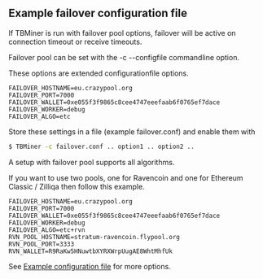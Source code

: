 ## Example failover configuration file

If TBMiner is run with failover pool options, failover will be active on connection timeout or receive timeouts.

Failover pool can be set with the -c --configfile commandline option.


These options are extended configurationfile options.

```plain
FAILOVER_HOSTNAME=eu.crazypool.org
FAILOVER_PORT=7000
FAILOVER_WALLET=0xe055f3f9865c8cee4747eeefaab6f0765ef7dace
FAILOVER_WORKER=debug
FAILOVER_ALGO=etc
```

Store these settings in a file (example failover.conf) and enable them with

```bash
$ TBMiner -c failover.conf .. option1 .. option2 ..
```
A setup with failover pool supports all algorithms.

If you want to use two pools, one for Ravencoin and one for Ethereum Classic / Zilliqa then
follow this example.

```plain
FAILOVER_HOSTNAME=eu.crazypool.org
FAILOVER_PORT=7000
FAILOVER_WALLET=0xe055f3f9865c8cee4747eeefaab6f0765ef7dace
FAILOVER_WORKER=debug
FAILOVER_ALGO=etc+rvn
RVN_POOL_HOSTNAME=stratum-ravencoin.flypool.org
RVN_POOL_PORT=3333
RVN_WALLET=R9RaKw5HNuwtbXYRXWrpUugAE8WhtMhfUk
```

See [Example configuration file](https://github.com/sp-hash/TeamBlackMiner/blob/main/CONFIG_FILE.md) for more options.
